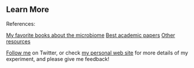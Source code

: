 Learn More
----------


References:

[My favorite books about the microbiome](/Next/references-books.md)
[Best academic papers](/references-academic.md)
[Other resources](/Next/references.md)


[Follow me](http://twitter.com/sprague) on Twitter, or check [my personal web site](http://richardsprague.com/) for more details of my experiment, and please give me feedback!





